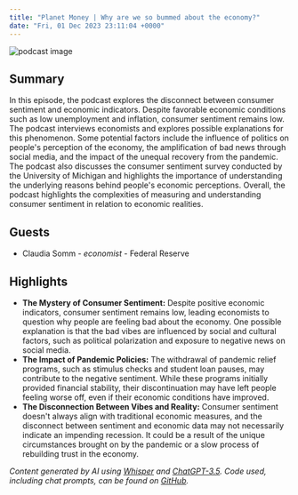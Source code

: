 ```yaml
---
title: "Planet Money | Why are we so bummed about the economy?"
date: "Fri, 01 Dec 2023 23:11:04 +0000"
---
```


![podcast image](https://media.npr.org/assets/img/2022/10/24/pm_new_tile_2022_sq-b4af5aab11c84cfae38eafa1db74a6da943d4e7f.jpg?s=1400&c=66&f=jpg)

## Summary

In this episode, the podcast explores the disconnect between consumer sentiment and economic indicators. Despite favorable economic conditions such as low unemployment and inflation, consumer sentiment remains low. The podcast interviews economists and explores possible explanations for this phenomenon. Some potential factors include the influence of politics on people's perception of the economy, the amplification of bad news through social media, and the impact of the unequal recovery from the pandemic. The podcast also discusses the consumer sentiment survey conducted by the University of Michigan and highlights the importance of understanding the underlying reasons behind people's economic perceptions. Overall, the podcast highlights the complexities of measuring and understanding consumer sentiment in relation to economic realities.

## Guests

- Claudia Somm - _economist_ - Federal Reserve

## Highlights

- **The Mystery of Consumer Sentiment:** Despite positive economic indicators, consumer sentiment remains low, leading economists to question why people are feeling bad about the economy. One possible explanation is that the bad vibes are influenced by social and cultural factors, such as political polarization and exposure to negative news on social media.
- **The Impact of Pandemic Policies:** The withdrawal of pandemic relief programs, such as stimulus checks and student loan pauses, may contribute to the negative sentiment. While these programs initially provided financial stability, their discontinuation may have left people feeling worse off, even if their economic conditions have improved.
- **The Disconnection Between Vibes and Reality:** Consumer sentiment doesn't always align with traditional economic measures, and the disconnect between sentiment and economic data may not necessarily indicate an impending recession. It could be a result of the unique circumstances brought on by the pandemic or a slow process of rebuilding trust in the economy.

_Content generated by AI using [Whisper](https://openai.com/research/whisper) and [ChatGPT-3.5](https://openai.com/blog/chatgpt). Code used, including chat prompts, can be found on [GitHub](https://github.com/dustinbrownman/podcast-parser/blob/main/app/functions.py)._
